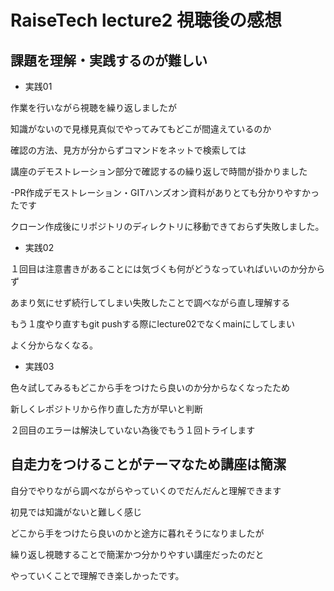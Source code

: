 # RaiseTech lecture2 視聴後の感想


## 課題を理解・実践するのが難しい


- 実践01

作業を行いながら視聴を繰り返しましたが

知識がないので見様見真似でやってみてもどこが間違えているのか

確認の方法、見方が分からずコマンドをネットで検索しては

講座のデモストレーション部分で確認するの繰り返しで時間が掛かりました

-PR作成デモストレーション・GITハンズオン資料がありとても分かりやすかったです

クローン作成後にリポジトリのディレクトリに移動できておらず失敗しました。


- 実践02

１回目は注意書きがあることには気づくも何がどうなっていればいいのか分からず

あまり気にせず続行してしまい失敗したことで調べながら直し理解する

もう１度やり直すもgit pushする際にlecture02でなくmainにしてしまい

よく分からなくなる。


- 実践03

色々試してみるもどこから手をつけたら良いのか分からなくなったため

新しくレポジトリから作り直した方が早いと判断

２回目のエラーは解決していない為後でもう１回トライします


## 自走力をつけることがテーマなため講座は簡潔

自分でやりながら調べながらやっていくのでだんだんと理解できます

初見では知識がないと難しく感じ

どこから手をつけたら良いのかと途方に暮れそうになりましたが

繰り返し視聴することで簡潔かつ分かりやすい講座だったのだと

やっていくことで理解でき楽しかったです。
